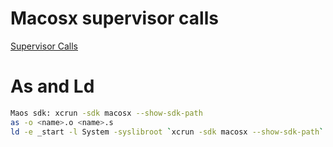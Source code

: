 # Macosx supervisor calls

[Supervisor Calls](https://opensource.apple.com/source/xnu/xnu-1504.3.12/bsd/kern/syscalls.master)

# As and Ld

```bash
Maos sdk: xcrun -sdk macosx --show-sdk-path
as -o <name>.o <name>.s
ld -e _start -l System -syslibroot `xcrun -sdk macosx --show-sdk-path` -arch arm64 -o <name> <name>.o
```
